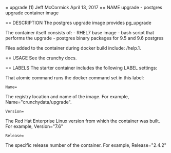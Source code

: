 = upgrade (1)
Jeff McCormick
April 13, 2017
== NAME
upgrade - postgres upgrade container image

== DESCRIPTION
The postgres upgrade image provides pg_upgrade

The container itself consists of:
    - RHEL7 base image
    - bash script that performs the upgrade
    - postgres binary packages for 9.5 and 9.6 postgres

Files added to the container during docker build include: /help.1.

== USAGE
See the crunchy docs.


== LABELS
The starter container includes the following LABEL settings:

That atomic command runs the docker command set in this label:

`Name=`

The registry location and name of the image. For example, Name="crunchydata/upgrade".

`Version=`

The Red Hat Enterprise Linux version from which the container was built. For example, Version="7.6"

`Release=`

The specific release number of the container. For example, Release="2.4.2"
